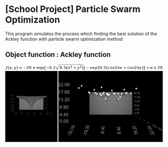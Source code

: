 # [School Project] Particle Swarm Optimization
This program simulates the process which finding the best solution of the Ackley function with particle swarm optimization method
## Object function : Ackley function
![image](img/equ.png)
![image](img/Demo.gif)
